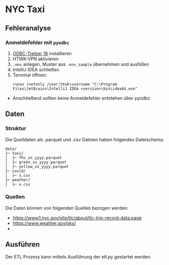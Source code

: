 # NYC Taxi

## Fehleranalyse

### Anmeldefehler mit `pyodbc`

1. [ODBC-Treiber 18](https://learn.microsoft.com/de-de/sql/connect/odbc/download-odbc-driver-for-sql-server?view=sql-server-ver16) installieren
2. HTWK-VPN aktivieren
3. `.env` anlegen, Muster aus `.env_sample` übernehmen und ausfüllen
4. IntelliJ IDEA schließen
5. Terminal öffnen:
    ```shell
    runas /netonly /user:htwk\username "C:\Program Files\JetBrains\IntelliJ IDEA <version>\bin\idea64.exe"
    ```
- Anschließend sollten keine Anmeldefehler entstehen über pyodbc

## Daten

### Struktur

Die Quelldaten als .parquet und .csv Dateien haben folgendes Dateischema:

```
data/
├─ taxi/
│  ├─ fhv_xx_yyyy.parquet
│  ├─ green_xx_yyyy.parquet
│  ├─ yellow_xx_yyyy.parquet
├─ covid/
│  ├─ x.csv
├─ weather/
│  ├─ x.csv
```
### Quellen

Die Daten können von folgenden Quellen bezogen werden:
- https://www1.nyc.gov/site/tlc/about/tlc-trip-record-data.page
- https://www.weather.gov/okx/
- 

## Ausführen

Der ETL Prozess kann mittels Ausführung der etl.py gestartet werden.



